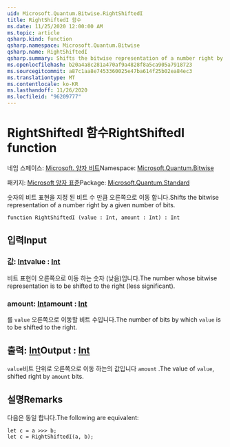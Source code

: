 ```yaml
---
uid: Microsoft.Quantum.Bitwise.RightShiftedI
title: RightShiftedI 함수
ms.date: 11/25/2020 12:00:00 AM
ms.topic: article
qsharp.kind: function
qsharp.namespace: Microsoft.Quantum.Bitwise
qsharp.name: RightShiftedI
qsharp.summary: Shifts the bitwise representation of a number right by a given number of bits.
ms.openlocfilehash: b20a4a8c281a470af9a4828f8a5ca905a7918723
ms.sourcegitcommit: a87c1aa8e7453360025e47ba614f25b02ea84ec3
ms.translationtype: MT
ms.contentlocale: ko-KR
ms.lasthandoff: 11/26/2020
ms.locfileid: "96209777"
---
```

# <a name="rightshiftedi-function"></a><span data-ttu-id="38e88-102">RightShiftedI 함수</span><span class="sxs-lookup"><span data-stu-id="38e88-102">RightShiftedI function</span></span>

<span data-ttu-id="38e88-103">네임 스페이스: [Microsoft. 양자 비트](xref:Microsoft.Quantum.Bitwise)</span><span class="sxs-lookup"><span data-stu-id="38e88-103">Namespace: [Microsoft.Quantum.Bitwise](xref:Microsoft.Quantum.Bitwise)</span></span>

<span data-ttu-id="38e88-104">패키지: [Microsoft 양자 표준](https://nuget.org/packages/Microsoft.Quantum.Standard)</span><span class="sxs-lookup"><span data-stu-id="38e88-104">Package: [Microsoft.Quantum.Standard](https://nuget.org/packages/Microsoft.Quantum.Standard)</span></span>


<span data-ttu-id="38e88-105">숫자의 비트 표현을 지정 된 비트 수 만큼 오른쪽으로 이동 합니다.</span><span class="sxs-lookup"><span data-stu-id="38e88-105">Shifts the bitwise representation of a number right by a given number of bits.</span></span>

```qsharp
function RightShiftedI (value : Int, amount : Int) : Int
```


## <a name="input"></a><span data-ttu-id="38e88-106">입력</span><span class="sxs-lookup"><span data-stu-id="38e88-106">Input</span></span>

### <a name="value--int"></a><span data-ttu-id="38e88-107">값: [Int](xref:microsoft.quantum.lang-ref.int)</span><span class="sxs-lookup"><span data-stu-id="38e88-107">value : [Int](xref:microsoft.quantum.lang-ref.int)</span></span>

<span data-ttu-id="38e88-108">비트 표현이 오른쪽으로 이동 하는 숫자 (낮음)입니다.</span><span class="sxs-lookup"><span data-stu-id="38e88-108">The number whose bitwise representation is to be shifted to the right (less significant).</span></span>


### <a name="amount--int"></a><span data-ttu-id="38e88-109">amount: [Int](xref:microsoft.quantum.lang-ref.int)</span><span class="sxs-lookup"><span data-stu-id="38e88-109">amount : [Int](xref:microsoft.quantum.lang-ref.int)</span></span>

<span data-ttu-id="38e88-110">를 `value` 오른쪽으로 이동할 비트 수입니다.</span><span class="sxs-lookup"><span data-stu-id="38e88-110">The number of bits by which `value` is to be shifted to the right.</span></span>



## <a name="output--int"></a><span data-ttu-id="38e88-111">출력: [Int](xref:microsoft.quantum.lang-ref.int)</span><span class="sxs-lookup"><span data-stu-id="38e88-111">Output : [Int](xref:microsoft.quantum.lang-ref.int)</span></span>

<span data-ttu-id="38e88-112">`value`비트 단위로 오른쪽으로 이동 하는의 값입니다 `amount` .</span><span class="sxs-lookup"><span data-stu-id="38e88-112">The value of `value`, shifted right by `amount` bits.</span></span>

## <a name="remarks"></a><span data-ttu-id="38e88-113">설명</span><span class="sxs-lookup"><span data-stu-id="38e88-113">Remarks</span></span>

<span data-ttu-id="38e88-114">다음은 동일 합니다.</span><span class="sxs-lookup"><span data-stu-id="38e88-114">The following are equivalent:</span></span>

```Q#
let c = a >>> b;
let c = RightShiftedI(a, b);
```
